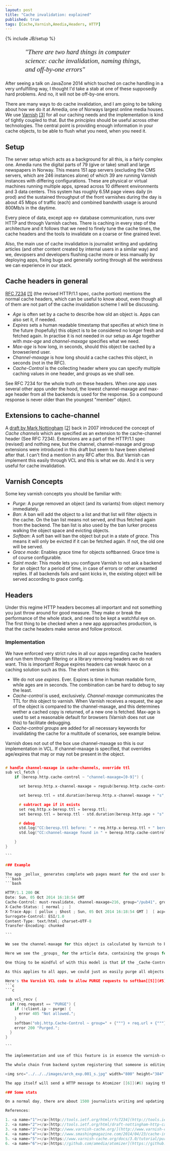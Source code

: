 ```yaml
---
layout: post
title: "Cache invalidation: explained"
published: true
tags: [Cache,Varnish,Amedia,Headers, HTTP]
---
```


{% include JB/setup %}

<p style="width: 75%; margin-left: auto; margin-right: auto;font-size: 150%; font-weight: normal; font-family: times, 'times new roman', serif; font-style: italic; line-height: 130%;">"There are two hard things in computer science: cache invalidation, naming things, and off-by-one errors"</p>

After seeing a talk on JavaZone 2014 which touched on cache handling in a very unfulfilling way, I thought I'd take a stab at one of these supposedly hard problems. And no, it will not be off-by-one errors.

There are many ways to do cache invalidation, and I am going to be talking about how we do it at Amedia, one of Norways largest online media houses. We use [Varnish](http://www.varnish-cache.org/) [[3]](#3) for all our caching needs and the implementation is kind of tightly coupled to that. But the _principles_ should be useful across other technologies. The central point is providing enough information in your cache objects, to be able to flush what you need, when you need it.

## Setup

The server setup which acts as a background for all this, is a fairly complex one. Amedia runs the digital parts of 79 (give or take) small and large newspapers in Norway. This means 151 app servers (excluding the CMS servers, which are 246 instances alone) of which 39 are running Varnish instances with differing configurations. These are physical or virtual machines running multiple apps, spread across 10 different environments and 3 data centers. This system has roughly 6.5M page views daily (in prod) and the sustained throughput of the front varnishes during the day is about 45 Mbps of traffic (each) and combined bandwith usage is around 800Mb/s in the daytime.

Every piece of data, except app <-> database communication, runs over HTTP and through Varnish caches. There is caching in every step of the architecture and it follows that we need to finely tune the cache times, the cache headers and the tools to invalidate on a coarse or fine grained level.

Also, the main use of cache invalidation is journalist writing and updating articles (and other content created by internal users in a similar way) and we, devopsers and developers flushing cache more or less manually by deploying apps, fixing bugs and generally sorting through all the weirdness we can experience in our stack.

## Cache headers in general

[RFC 7234](http://tools.ietf.org/html/rfc7234) [[1]](#1) (the revised HTTP/1.1 spec, cache portion) mentions the normal cache headers, which can be useful to know about, even though all of them are not part of the cache invalidation scheme I will be discussing.

- _Age_ is often set by a cache to describe how old an object is. Apps can also set it, if needed.
- _Expires_ sets a human readable timestamp that specifies at which time in the future (hopefully) this object is to be considered no longer fresh and fetched again. In practise it is not needed in our setup as _Age_ together with _max-age_ and _channel-maxage_ specifies what we need.
- _Max-age_ is how long, in seconds, should this object be cached by a browser/end user.
- _Channel-maxage_ is how long should a cache caches this object, in seconds (not in the RFC).
- _Cache-Control_ is the collecting header where you can specify multiple caching values in one header, and groups as we shall see.

See RFC 7234 for the whole truth on these headers. When one app uses several other apps under the hood, the lowest channel-maxage and max-age header from all the backends is used for the response. So a compound response is never older than the youngest "member" object.

## Extensions to cache-channel

A [draft by Mark Nottingham](http://tools.ietf.org/html/rfc7234) [[2]](#2) back in 2007 introduced the concept of _Cache channels_ which are specified as an extension to the cache-channel header (See RFC 7234). Extensions are a part of the HTTP/1.1 spec (revised) and nothing new, but the channel, channel-maxage and group extensions were introduced in this draft but seem to have been shelved after that. I can't find a mention in any RFC after this. But Varnish can implement this easily through VCL and this is what we do. And it is very useful for cache invalidation.

## Varnish Concepts

Some key varnish concepts you should be familiar with:

- _Purge_: A purge removed an object (and its variants) from object memory immediately.
- _Ban_: A ban will add the object to a list and that list will filter objects in the cache. On the ban list means not served, and thus fetched again from the backend. The ban list is also used by the ban lurker process walking the object space and evicting objects.
- _Softban_: A soft ban will ban the object but put in a state of _grace_. This means it will only be evicted if it can be fetched again. If not, the old one will be served.
- _Grace mode_: Enables grace time for objects softbanned. Grace time is of course configurable.
- _Saint mode_: This mode lets you configure Varnish to not ask a backend for an object for a period of time, in case of errors or other unwanted replies. If all backends fails and saint kicks in, the existing object will be served according to grace config.

## Headers

Under this regime HTTP headers becomes all important and not something you just throw around for good measure. They make or break the performance of the whole stack, and need to be kept a watchful eye on. The first thing to be checked when a new app approaches production, is that the cache headers make sense and follow protocol.

### Implementation

We have enforced very strict rules in all our apps regarding cache headers and run them through filtering or a library removing headers we do not want. This is important! Rogue expires headers can wreak havoc on a caching solution such as this. The short version is this:

- We do not use _expires_. Ever. Expires is time in human readable form, while ages are in seconds. The combination can be hard to debug to say the least.
- _Cache-control_ is used, exclusively. _Channel-maxage_ communicates the TTL for _this_ object to varnish. When Varnish receives a request, the age of the object is compared to the channel-maxage, and this determines wether a cached copy is returned, of a new one is fetched.
  Max-age is used to set a reasonable default for browsers (Varnish does not use this) to facilitate debugging.
- _Cache-control groups_ are added for all necessary keywords for invalidating the cache for a multitude of scenarios, see example below.

Varnish does not out of the box use channel-maxage so this is our implementation in VCL. If channel-maxage is specified, that overrides age/expires that may or may not be present in the object.

````c

# handle channel-maxage in cache-channels, override ttl
sub vcl_fetch {
    if (beresp.http.cache-control ~ "channel-maxage=[0-9]") {

      set beresp.http.x-channel-maxage = regsub(beresp.http.cache-control, ".*channel-maxage=([0-9]+).*", "\1");

      set beresp.ttl = std.duration(beresp.http.x-channel-maxage + "s", 3666s);

      # subtract age if it exists
      set req.http.x-beresp.ttl = beresp.ttl;
      set beresp.ttl = beresp.ttl - std.duration(beresp.http.age + "s" , 0s);

      # debug
      std.log("CC:beresp.ttl before: " + req.http.x-beresp.ttl + " beresp.http.age: " + beresp.http.age + " beresp.ttl after: " + beresp.ttl);
      std.log("CC:channel-maxage found in " + beresp.http.cache-control + ", duration: " + std.duration(beresp.http.x-channel-maxage + "s", 3666s) + "Age: " + beresp.http.age + ", beresp.ttl: " + beresp.ttl );

    }
}

```

### Example

The app _pollux_ generates complete web pages meant for the end user browser. The data comes from severals systems. One is the data backend, connected to the CMS for the relevant publication. One other is for ad information and a third is a component app, producing parts of the page (served through ESI) again calling other systems further down. These are HTTP requests done in the backend when serving up the page. All these responses have cache-control groups on them, relevant for the app serving them. These are then aggregated up the chain and gets added to the final response to Varnish. Varnish removes them on the way out to the browser, replacing them with "must-revalidate" so the browser always asks Varnish for a fresh copy. But these groups are stored with the object in Varnish and can be used to invalidate the object, on demand if the object should need to be before it expires. Allow me to illustrate:
```bash
```bash

HTTP/1.1 200 OK
Date: Sun, 05 Oct 2014 16:18:54 GMT
Cache-Control: must-revalidate, channel-maxage=216, group="/pub41", group="/relax-isdans", group="/ece_frontpage", group="/sec71", group="/dashboard", group="/sec25292", group="/art7620213", group="/art7619956", group="/art7620986", group="/art7498595", group="/art7620735", group="/art7619069", group="/art7619936", group="/art7620157", group="/art7619542", group="/art7618923", group="/art7617985", group="/art7617623", group="/art7617283", group="/art7617256", group="/art7617019", group="/art7613958", group="/art7612903", group="/art7615510", group="/art7615883", group="/art7615813", group="/art5520206", group="/art7622276", group="/art7622263", group="/art7622226", group="/art7622224", group="/art7622201", group="/art7622165", group="/art7622067", group="/art7621945", group="/art7621937", group="/art7621892", group="/art7621926", group="/art7621706", group="/art7621476", group="/art7618522", group="/art7621204", group="/art5520202", group="/art7621332", group="/art7621874", group="/art7620605", group="/art7619046", group="/art7620962", group="/art7620562", group="/art7620557", group="/art7620036", group="/art7620014", group="/art7436640", group="/art7621809", group="/art7619526", group="/art7622215", group="/art7622347", group="/art7367496", group="/art7621708", group="/art6456542", group="/art7621547", group="/art7621542", group="/art7619791", group="/art7617979", group="/art7621393", group="/art7619986", group="/art7620883", group="/art7622414", group="/art7621772", group="/art7619994", group="/art7619234", group="/art5520191", group="/art7617945", group="/art7618720", group="/art7621635", group="/art7617936", group="/art7618688", group="/art7620739", group="/art7620879", group="/art7620237", group="/art7620872"
X-Cache-Status: [ normal ;  ]
X-Trace-App: [ pollux ; $host ; Sun, 05 Oct 2014 16:18:54 GMT ]  [ acpcomposer ; $host ; Sun, 05 Oct 2014 12:10:14 GMT ]  [ acpece4 ; $host ; Sun, 05 Oct 2014 12:10:14 GMT ]  [ relax ; $host ; Sun Oct 05 14:10:12 CEST 2014 ]
Surrogate-Control: ESI/1.0
Content-Type: text/html; charset=UTF-8
Transfer-Encoding: chunked

```

We see the channel-maxage for this object is calculated by Varnish to be 216 seconds, and that is how long it will live in the cache if no purging occurs before that. We also include the _must-revalidate_ keyword for responses meant for browsers, so they will ask varnish on each request. Response headers meant for other apps do not include this.

Here we see the _groups_ for the article data, containing the groups for the publication, the app, the article id and referenced article ids. These will ensure that this page is purged automatically if a journalist edits one of these articles. If we, for some reason want to purge every article, section and front page for that publication, we purge "group=/pub41" and we're done. Or we purge individual articles or sections, which of course is the common case, for CMS data.

One thing to be mindful of with this model is that if the _Cache-Control_ header exceeds 2048 chars in length, you will run into all sorts of funky error statuses (like 413) from the (jetty) server apps involved, and possibly Varnish too. These can be confusing and hard to debug. So we have code in place to cut groups from the header, if the header grows too long. Different server stacks can use different, more or less arbitrary limits here.

As this applies to all apps, we could just as easily purge all objects using ad data, or using menu data. Or in fact almost everything in our caches in one go. Remember: with great power comes great responsibility.

Here's the Varnish VCL code to allow PURGE requests to softban[[5]](#5) objects from the cache.
```c
```c

sub vcl_recv {
  if (req.request == "PURGE") {
    if (!client.ip ~ purge) {
      error 405 "Not allowed.";
    }
    softban("obj.http.Cache-Control ~ group=" + {"""} + req.url + {"""});
    error 200 "Purged.";
  }
}

```

The implementation and use of this feature is in essence the varnish-cc daemon doing curl on the varnish servers with the HTTP method set to PURGE with the name of the group we want to purge in the path.

The whole chain from backend system registering that someone is editing an object, to the varnish cache being invalidated look like this:

<img src="../../../images/arch_exp.001_s.jpg" width="800" height="384" alt="Cache invalidation architecture"/>

The app itself will send a HTTP message to Atomizer [[6]](#6) saying that a certain cache-control group should be invalidated. Atomizer (open sourced by us, under the Apache license) persists this in a MongoDB database. The atom feed that Atomizer produces is a 30 second rolling window of cache invalidation events, which atomizer-cc (a perl script, of all things) reads and sends PURGE requests to varnish instances. One varnish cc for each varnish instance is required in this setup. Varnish CC also holds some state internally to make sure that we don't purge objects that just have been purged, via timestamps but it is quite simple (if you can call anything written in Perl simple, that is).

### Some stats

On a normal day, there are about 1500 journalists writing and updating articles, and classified ads being created feeding this system with cache invalidation requests. Normally during the day we see about 50-150 invalidation requests per minute, with an average around 60 or so.

References:

1. <a name="1"></a>[http://tools.ietf.org/html/rfc7234](http://tools.ietf.org/html/rfc7234)
2. <a name="2"></a>[http://tools.ietf.org/html/draft-nottingham-http-cache-channels-01](http://tools.ietf.org/html/draft-nottingham-http-cache-channels-01)
3. <a name="3"></a>[http://www.varnish-cache.org/](http://www.varnish-cache.org/)
4. <a name="4"></a>[http://www.smashingmagazine.com/2014/04/23/cache-invalidation-strategies-with-varnish-cache/](http://www.smashingmagazine.com/2014/04/23/cache-invalidation-strategies-with-varnish-cache/)
5. <a name="5"></a>[https://www.varnish-cache.org/docs/3.0/tutorial/purging.html](https://www.varnish-cache.org/docs/3.0/tutorial/purging.html)
6. <a name="6"></a>[https://github.com/amedia/atomizer](https://github.com/amedia/atomizer)
````
